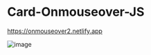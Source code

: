 # Card-Onmouseover-JS

https://onmouseover2.netlify.app

![image](https://user-images.githubusercontent.com/115717042/220211683-89a577b5-a251-4049-972f-9cbbe654694e.png)
